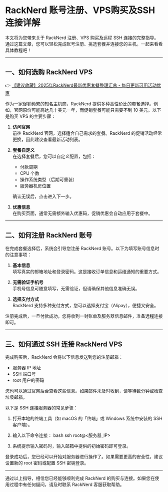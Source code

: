 # RackNerd 账号注册、VPS购买及SSH连接详解

本文将为您带来关于 RackNerd 注册、VPS 购买及远程 SSH 连接的完整指导。通过这篇文章，您可以轻松完成账号注册、挑选套餐并连接您的主机。一起来看看具体教程吧！

---

## 一、如何选购 RackNerd VPS

👉 [【建议收藏】2025年RackNerd最新优惠套餐整理汇总 - 每日更新可用活动优惠](https://bit.ly/Rack_Nerd)

作为一家促销频繁的知名主机商，RackNerd 提供多种高性价比的套餐选择。例如，官网原价可能高达几十美元一年，而促销套餐可能只需要不到 10 美元。以下是购买 VPS 的主要步骤：

1. **访问官网**  
   前往 RackNerd 官网，选择适合自己需求的套餐。RackNerd 的促销活动经常更换，因此建议查看最新活动列表。

2. **套餐自定义**  
   在选择套餐后，您可以自定义配置，包括：
   - 付款周期
   - CPU 个数
   - 操作系统类型（后期可重装）
   - 服务器机房位置

   确认无误后，点击进入下一步。

3. **优惠信息**  
   在购买页面，通常无需额外输入优惠码，促销优惠会自动应用于套餐中。

---

## 二、如何注册 RackNerd 账号

在完成套餐选择后，系统会引导您注册 RackNerd 账号。以下为填写账号信息时的注意事项：

1. **基本信息**  
   填写真实的邮箱地址和登录密码。这是接收订单信息和运维通知的重要方式。

2. **无需验证手机号**  
   手机号信息可随意填写，无需验证，但请确保其他信息准确无误。

3. **选择支付方式**  
   RackNerd 支持多种支付方式，您可以选择支付宝（Alipay），便捷又安全。

注册完成后，一旦付款成功，您将收到一封账单及服务器信息邮件，准备远程连接即可。

---

## 三、如何通过 SSH 连接 RackNerd VPS

完成购买后，RackNerd 会将以下信息发送到您的注册邮箱：
- 服务器 IP 地址
- SSH 端口号
- root 用户的密码

您也可以通过官网后台查看这些信息。如果邮件未及时收到，请等待数分钟或检查垃圾邮箱。

以下是 SSH 连接服务器的常见步骤：
1. 打开本地的终端工具（如 macOS 的「终端」或 Windows 系统中安装的 SSH 客户端）。
2. 输入以下命令连接：
   bash
   ssh root@<服务器_IP>
   
3. 系统提示输入密码时，输入邮箱中提供的初始密码即可登录。

登录成功后，您已经可以开始对服务器进行操作了。如果需要更高的安全性，建议设置新的 root 密码或配置 SSH 密钥登录。

---

通过以上指导，相信您已经能够顺利完成 RackNerd 的购买与连接。如果您在使用过程中有任何疑问，请及时联系 RackNerd 客服获取帮助。